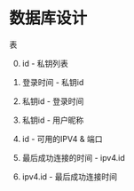# 数据库设计

表

0. id - 私钥列表
1. 登录时间 - 私钥id
2. 私钥id - 登录时间
3. 私钥id - 用户昵称

100. id - 可用的IPV4 & 端口
101. 最后成功连接的时间 - ipv4.id
102. ipv4.id - 最后成功连接时间

